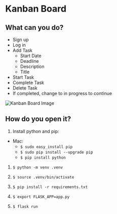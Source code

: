 # Kanban Board

## What can you do?

- Sign up
- Log in
- Add Task
  - Start Date
  - Deadline
  - Description
  - Title
- Start Task
- Complete Task
- Delete Task
- If completed, change to in progress to continue

![Kanban Board Image](https://github.com/WesleyWWhelan/KanbanBoard/blob/master/kanban_app/public/ss.png)

## How do you open it?

1. Install python and pip: 
  - Mac: 
    - ```$ sudo easy_install pip```
    - ```$ sudo pip install --upgrade pip```
    - ```$ pip install python```
    
1. ```$ python -m venv .venv```

1. ```$ source .venv/bin/activate```

1. ```$ pip install -r requirements.txt```

1. ```$ export FLASK_APP=app.py```

1. ```$ flask run```

